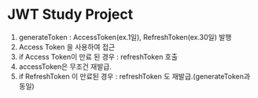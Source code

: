 # JWT Study Project

1. generateToken : AccessToken(ex.1일), RefreshToken(ex.30일) 발행
2. Access Token 을 사용하여 접근
3. if Access Token이 만료 된 경우 : refreshToken 호출
4.   accessToken은 무조건 재발급. 
5.   if RefreshToken 이 만료된 경우 : refreshToken 도 재발급.(generateToken과 동일)
